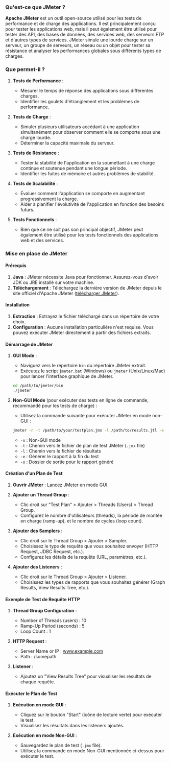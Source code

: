 ### Qu'est-ce que JMeter ?

**Apache JMeter** est un outil open-source utilisé pour les tests de performance et de charge des applications. Il est principalement conçu pour tester les applications web, mais il peut également être utilisé pour tester des API, des bases de données, des services web, des serveurs FTP et d'autres types de services. JMeter simule une lourde charge sur un serveur, un groupe de serveurs, un réseau ou un objet pour tester sa résistance et analyser les performances globales sous différents types de charges.

### Que permet-il ?

1. **Tests de Performance** :
   - Mesurer le temps de réponse des applications sous différentes charges.
   - Identifier les goulets d'étranglement et les problèmes de performance.

2. **Tests de Charge** :
   - Simuler plusieurs utilisateurs accédant à une application simultanément pour observer comment elle se comporte sous une charge lourde.
   - Déterminer la capacité maximale du serveur.

3. **Tests de Résistance** :
   - Tester la stabilité de l'application en la soumettant à une charge continue et soutenue pendant une longue période.
   - Identifier les fuites de mémoire et autres problèmes de stabilité.

4. **Tests de Scalabilité** :
   - Évaluer comment l'application se comporte en augmentant progressivement la charge.
   - Aider à planifier l'évolutivité de l'application en fonction des besoins futurs.

5. **Tests Fonctionnels** :
   - Bien que ce ne soit pas son principal objectif, JMeter peut également être utilisé pour les tests fonctionnels des applications web et des services.

### Mise en place de JMeter

#### Prérequis

1. **Java** : JMeter nécessite Java pour fonctionner. Assurez-vous d'avoir JDK ou JRE installé sur votre machine.
2. **Téléchargement** : Téléchargez la dernière version de JMeter depuis le site officiel d'Apache JMeter ([télécharger JMeter](https://jmeter.apache.org/download_jmeter.cgi)).

#### Installation

1. **Extraction** : Extrayez le fichier téléchargé dans un répertoire de votre choix.
2. **Configuration** : Aucune installation particulière n'est requise. Vous pouvez exécuter JMeter directement à partir des fichiers extraits.

#### Démarrage de JMeter

1. **GUI Mode** :
   - Naviguez vers le répertoire `bin` du répertoire JMeter extrait.
   - Exécutez le script `jmeter.bat` (Windows) ou `jmeter` (Unix/Linux/Mac) pour lancer l'interface graphique de JMeter.
   
   ```sh
   cd /path/to/jmeter/bin
   ./jmeter
   ```

2. **Non-GUI Mode** (pour exécuter des tests en ligne de commande, recommandé pour les tests de charge) :
   - Utilisez la commande suivante pour exécuter JMeter en mode non-GUI :
   
   ```sh
   jmeter -n -t /path/to/your/testplan.jmx -l /path/to/results.jtl -e -o /path/to/output-folder
   ```

   - `-n` : Non-GUI mode
   - `-t` : Chemin vers le fichier de plan de test JMeter (`.jmx` file)
   - `-l` : Chemin vers le fichier de résultats
   - `-e` : Générer le rapport à la fin du test
   - `-o` : Dossier de sortie pour le rapport généré

#### Création d'un Plan de Test

1. **Ouvrir JMeter** : Lancez JMeter en mode GUI.
2. **Ajouter un Thread Group** : 
   - Clic droit sur "Test Plan" > Ajouter > Threads (Users) > Thread Group.
   - Configurez le nombre d'utilisateurs (threads), la période de montée en charge (ramp-up), et le nombre de cycles (loop count).

3. **Ajouter des Samplers** :
   - Clic droit sur le Thread Group > Ajouter > Sampler.
   - Choisissez le type de requête que vous souhaitez envoyer (HTTP Request, JDBC Request, etc.).
   - Configurez les détails de la requête (URL, paramètres, etc.).

4. **Ajouter des Listeners** :
   - Clic droit sur le Thread Group > Ajouter > Listener.
   - Choisissez les types de rapports que vous souhaitez générer (Graph Results, View Results Tree, etc.).

#### Exemple de Test de Requête HTTP

1. **Thread Group Configuration** :
   - Number of Threads (users) : 10
   - Ramp-Up Period (seconds) : 5
   - Loop Count : 1

2. **HTTP Request** :
   - Server Name or IP : www.example.com
   - Path : /somepath

3. **Listener** :
   - Ajoutez un "View Results Tree" pour visualiser les résultats de chaque requête.

#### Exécuter le Plan de Test

1. **Exécution en mode GUI** :
   - Cliquez sur le bouton "Start" (icône de lecture verte) pour exécuter le test.
   - Visualisez les résultats dans les listeners ajoutés.

2. **Exécution en mode Non-GUI** :
   - Sauvegardez le plan de test (`.jmx` file).
   - Utilisez la commande en mode Non-GUI mentionnée ci-dessus pour exécuter le test.

